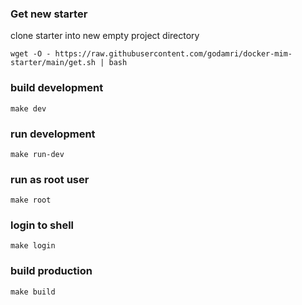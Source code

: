 ### Get new starter
clone starter into new empty project directory

```
wget -O - https://raw.githubusercontent.com/godamri/docker-mim-starter/main/get.sh | bash
```


### build development
```
make dev
```
### run development
```
make run-dev
```
### run as root user
```
make root
```
### login to shell
```
make login
```
### build production
```
make build
```